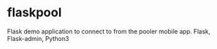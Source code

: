 # flaskpool
Flask demo application to connect to from the pooler mobile app. Flask, Flask-admin, Python3

